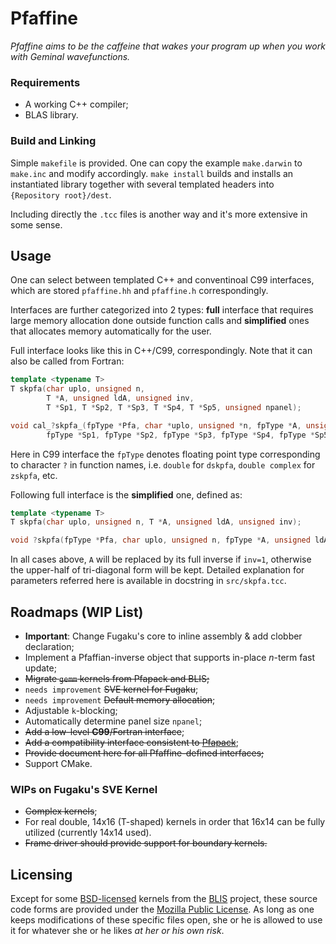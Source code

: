 Pfaffine
========

*Pfaffine aims to be the caffeine that wakes your program up when you work with Geminal wavefunctions.*

### Requirements

- A working C++ compiler;
- BLAS library.

### Build and Linking

Simple `makefile` is provided. One can copy the example `make.darwin` to `make.inc` and modify accordingly. `make install` builds and installs an instantiated library together with several templated headers into `{Repository root}/dest`.

Including directly the `.tcc` files is another way and it's more extensive in some sense.

## Usage

One can select between templated C++ and conventinoal C99 interfaces, which are stored `pfaffine.hh` and `pfaffine.h` correspondingly.

Interfaces are further categorized into 2 types: **full** interface that requires large memory allocation done outside function calls and **simplified** ones that allocates memory automatically for the user.

Full interface looks like this in C++/C99, correspondingly. Note that it can also be called from Fortran:

```cpp
template <typename T>
T skpfa(char uplo, unsigned n, 
        T *A, unsigned ldA, unsigned inv,
        T *Sp1, T *Sp2, T *Sp3, T *Sp4, T *Sp5, unsigned npanel);
```

```c
void cal_?skpfa_(fpType *Pfa, char *uplo, unsigned *n, fpType *A, unsigned *ldA, unsigned *inv,
        fpType *Sp1, fpType *Sp2, fpType *Sp3, fpType *Sp4, fpType *Sp5, unsigned *npanel);
```

Here in C99 interface the `fpType` denotes floating point type corresponding to character `?` in function names, i.e. `double` for `dskpfa`, `double complex` for `zskpfa`, etc.

Following full interface is the **simplified** one, defined as:

```cpp
template <typename T>
T skpfa(char uplo, unsigned n, T *A, unsigned ldA, unsigned inv);
```

```c
void ?skpfa(fpType *Pfa, char uplo, unsigned n, fpType *A, unsigned ldA, unsigned inv);
```

In all cases above, `A` will be replaced by its full inverse if `inv=1`, otherwise the upper-half of tri-diagonal form will be kept. Detailed explanation for parameters referred here is available in docstring in `src/skpfa.tcc`.

## Roadmaps (WIP List)

- **Important**: Change Fugaku's core to inline assembly & add clobber declaration;
- Implement a Pfaffian-inverse object that supports in-place *n*-term fast update;
- ~~Migrate `gemm` kernels from Pfapack and BLIS;~~
- `needs improvement` ~~SVE kernel for Fugaku~~;
- `needs improvement` ~~Default memory allocation~~;
- Adjustable `k`-blocking;
- Automatically determine panel size `npanel`;
- ~~Add a low-level **C99**/Fortran interface~~;
- ~~Add a compatibility interface consistent to [Pfapack](https://michaelwimmer.org/downloads.html)~~;
- ~~Provide document here for all Pfaffine-defined interfaces;~~
- Support CMake.

### WIPs on Fugaku's SVE Kernel

- ~~Complex kernels~~;
- For real double, 14x16 (T-shaped) kernels in order that 16x14 can be fully utilized (currently 14x14 used).
- ~~Frame driver should provide support for boundary kernels.~~

## Licensing

Except for some [BSD-licensed](https://opensource.org/licenses/BSD-3-Clause) kernels from the [BLIS](https://github.com/flame/blis) project, these source code forms are provided under the [Mozilla Public License](https://www.mozilla.org/en-US/MPL). As long as one keeps modifications of these specific files open, she or he is allowed to use it for whatever she or he likes *at her or his own risk*.
